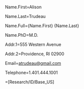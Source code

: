 Name.First=Alison

Name.Last=Trudeau

Name.Full={Name.First} {Name.Last}

Name.PhD=M.D.

Addr.1=555 Western Avenue

Addr.2=Providence, RI  02900

Email=atrudeau@gmail.com

Telephone=1.401.444.1001

=[Research/ID/Base_US]